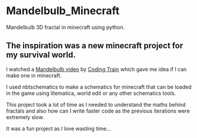 # Mandelbulb_Minecraft
Mandelbulb 3D fractal in minecraft using python. 

## The inspiration was a new minecraft project for my survival world. 
I watched a [Mandelbulb video](https://www.youtube.com/watch?v=NJCiUVGiNyA&t=959s) by [Coding Train](https://www.youtube.com/@TheCodingTrain)
which gave me idea if I can make one in minecraft.

I used nbtschematics to make a schematics for minecraft that can be loaded in the game using litematica, world edit or 
any other schematics tools.

This project took a lot of time as I needed to understand the maths behind fractals and also 
how can I write faster code as the previous iterations were extremely slow.

It was a fun project as I love wasting time...
